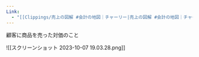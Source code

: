 ```yaml
---
Link:
  - "[[Clippings/売上の図解 #会計の地図｜チャーリー|売上の図解 #会計の地図｜チャーリー]]"
---
```

顧客に商品を売った対価のこと

![[スクリーンショット 2023-10-07 19.03.28.png]]